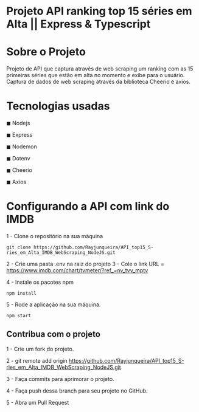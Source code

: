 # Projeto API ranking top 15 séries em Alta || Express & Typescript

# Sobre o Projeto

Projeto de API que captura através de web scraping um ranking com as 15 primeiras séries que estão em alta no momento e exibe para o usuário. 
Captura de dados de web scraping através da biblioteca Cheerio e axios.

# Tecnologias usadas

 <p>◼ Nodejs </p>
 ◼ Express </p>
 ◼ Nodemon </p>
 ◼ Dotenv </p>
 ◼ Cheerio </p>
 ◼ Axios </p>

# Configurando a API com link do IMDB

1 - Clone o repositório na sua máquina 
```
git clone https://github.com/Rayjunqueira/API_top15_S-ries_em_Alta_IMDB_WebScraping_NodeJS.git
```
2 - Crie uma pasta .env na raiz do projeto
3 - Cole o link URL = https://www.imdb.com/chart/tvmeter/?ref_=nv_tvv_mptv

4 - Instale os pacotes npm
```
npm install
```
5 - Rode a aplicação na sua máquina.

```
npm start
```

## Contribua com o projeto

1 - Crie um fork do projeto.

2 - git remote add origin https://github.com/Rayjunqueira/API_top15_S-ries_em_Alta_IMDB_WebScraping_NodeJS.git

3 - Faça commits para aprimorar o projeto.

4 - Faça push dessa branch para seu projeto no GitHub.

5 - Abra um Pull Request
